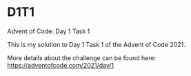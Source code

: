 # D1T1
Advent of Code: Day 1 Task 1

This is my solution to Day 1 Task 1 of the Advent of Code 2021. 

More details about the challenge can be found here: https://adventofcode.com/2021/day/1
